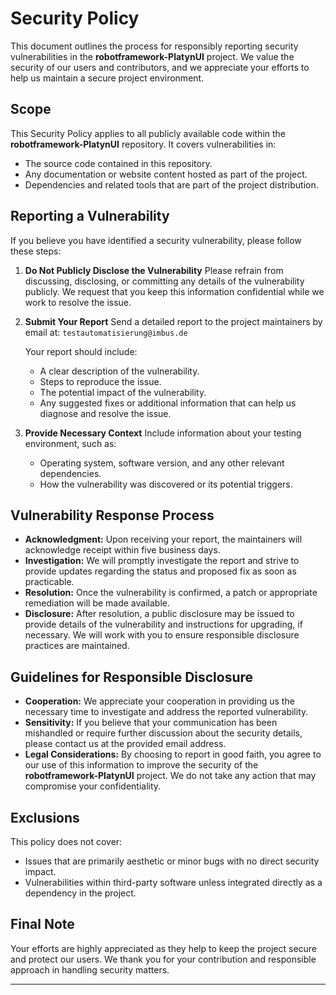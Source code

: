 # Security Policy

This document outlines the process for responsibly reporting security vulnerabilities in the **robotframework-PlatynUI** project. We value the security of our users and contributors, and we appreciate your efforts to help us maintain a secure project environment.

## Scope

This Security Policy applies to all publicly available code within the **robotframework-PlatynUI** repository. It covers vulnerabilities in:

- The source code contained in this repository.
- Any documentation or website content hosted as part of the project.
- Dependencies and related tools that are part of the project distribution.

## Reporting a Vulnerability

If you believe you have identified a security vulnerability, please follow these steps:

1. **Do Not Publicly Disclose the Vulnerability**
   Please refrain from discussing, disclosing, or committing any details of the vulnerability publicly. We request that you keep this information confidential while we work to resolve the issue.

2. **Submit Your Report**
   Send a detailed report to the project maintainers by email at:
   `testautomatisierung@imbus.de`

   Your report should include:
   - A clear description of the vulnerability.
   - Steps to reproduce the issue.
   - The potential impact of the vulnerability.
   - Any suggested fixes or additional information that can help us diagnose and resolve the issue.

3. **Provide Necessary Context**
   Include information about your testing environment, such as:
   - Operating system, software version, and any other relevant dependencies.
   - How the vulnerability was discovered or its potential triggers.

## Vulnerability Response Process

- **Acknowledgment:**
  Upon receiving your report, the maintainers will acknowledge receipt within five business days.
- **Investigation:**
  We will promptly investigate the report and strive to provide updates regarding the status and proposed fix as soon as practicable.
- **Resolution:**
  Once the vulnerability is confirmed, a patch or appropriate remediation will be made available.
- **Disclosure:**
  After resolution, a public disclosure may be issued to provide details of the vulnerability and instructions for upgrading, if necessary. We will work with you to ensure responsible disclosure practices are maintained.

## Guidelines for Responsible Disclosure

- **Cooperation:**
  We appreciate your cooperation in providing us the necessary time to investigate and address the reported vulnerability.
- **Sensitivity:**
  If you believe that your communication has been mishandled or require further discussion about the security details, please contact us at the provided email address.
- **Legal Considerations:**
  By choosing to report in good faith, you agree to our use of this information to improve the security of the **robotframework-PlatynUI** project. We do not take any action that may compromise your confidentiality.

## Exclusions

This policy does not cover:
- Issues that are primarily aesthetic or minor bugs with no direct security impact.
- Vulnerabilities within third-party software unless integrated directly as a dependency in the project.

## Final Note

Your efforts are highly appreciated as they help to keep the project secure and protect our users. We thank you for your contribution and responsible approach in handling security matters.

---

